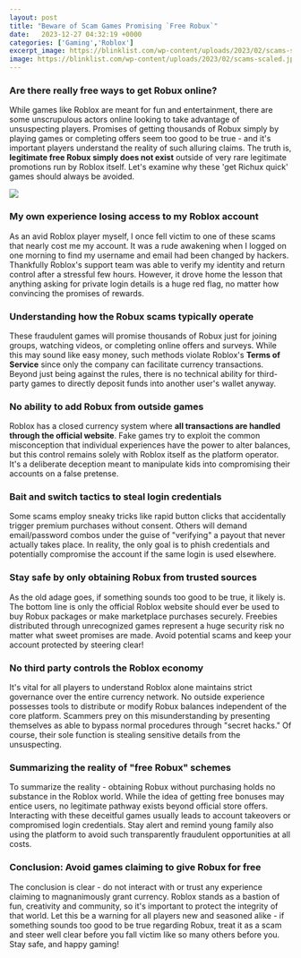 ```yaml
---
layout: post
title: "Beware of Scam Games Promising `Free Robux`"
date:   2023-12-27 04:32:19 +0000
categories: ['Gaming','Roblox']
excerpt_image: https://blinklist.com/wp-content/uploads/2023/02/scams-scaled.jpg
image: https://blinklist.com/wp-content/uploads/2023/02/scams-scaled.jpg
---
```


### Are there really free ways to get Robux online?
While games like Roblox are meant for fun and entertainment, there are some unscrupulous actors online looking to take advantage of unsuspecting players. Promises of getting thousands of Robux simply by playing games or completing offers seem too good to be true - and it's important players understand the reality of such alluring claims. The truth is, **legitimate free Robux simply does not exist** outside of very rare legitimate promotions run by Roblox itself. Let's examine why these 'get Richux quick' games should always be avoided.

![](https://blinklist.com/wp-content/uploads/2023/02/scams-scaled.jpg)
### My own experience losing access to my Roblox account
As an avid Roblox player myself, I once fell victim to one of these scams that nearly cost me my account. It was a rude awakening when I logged on one morning to find my username and email had been changed by hackers. Thankfully Roblox's support team was able to verify my identity and return control after a stressful few hours. However, it drove home the lesson that anything asking for private login details is a huge red flag, no matter how convincing the promises of rewards.  
### Understanding how the Robux scams typically operate  
These fraudulent games will promise thousands of Robux just for joining groups, watching videos, or completing online offers and surveys. While this may sound like easy money, such methods violate Roblox's **Terms of Service** since only the company can facilitate currency transactions. Beyond just being against the rules, there is no technical ability for third-party games to directly deposit funds into another user's wallet anyway.
### No ability to add Robux from outside games
Roblox has a closed currency system where **all transactions are handled through the official website**. Fake games try to exploit the common misconception that individual experiences have the power to alter balances, but this control remains solely with Roblox itself as the platform operator. It's a deliberate deception meant to manipulate kids into compromising their accounts on a false pretense.
### Bait and switch tactics to steal login credentials  
Some scams employ sneaky tricks like rapid button clicks that accidentally trigger premium purchases without consent. Others will demand email/password combos under the guise of "verifying" a payout that never actually takes place. In reality, the only goal is to phish credentials and potentially compromise the account if the same login is used elsewhere. 
### Stay safe by only obtaining Robux from trusted sources
As the old adage goes, if something sounds too good to be true, it likely is. The bottom line is only the official Roblox website should ever be used to buy Robux packages or make marketplace purchases securely. Freebies distributed through unrecognized games represent a huge security risk no matter what sweet promises are made. Avoid potential scams and keep your account protected by steering clear!
### No third party controls the Roblox economy
It's vital for all players to understand Roblox alone maintains strict governance over the entire currency network. No outside experience possesses tools to distribute or modify Robux balances independent of the core platform. Scammers prey on this misunderstanding by presenting themselves as able to bypass normal procedures through "secret hacks." Of course, their sole function is stealing sensitive details from the unsuspecting. 
### Summarizing the reality of "free Robux" schemes  
To summarize the reality - obtaining Robux without purchasing holds no substance in the Roblox world. While the idea of getting free bonuses may entice users, no legitimate pathway exists beyond official store offers. Interacting with these deceitful games usually leads to account takeovers or compromised login credentials. Stay alert and remind young family also using the platform to avoid such transparently fraudulent opportunities at all costs.
### Conclusion: Avoid games claiming to give Robux for free
The conclusion is clear - do not interact with or trust any experience claiming to magnanimously grant currency. Roblox stands as a bastion of fun, creativity and community, so it's important to protect the integrity of that world. Let this be a warning for all players new and seasoned alike - if something sounds too good to be true regarding Robux, treat it as a scam and steer well clear before you fall victim like so many others before you. Stay safe, and happy gaming!
